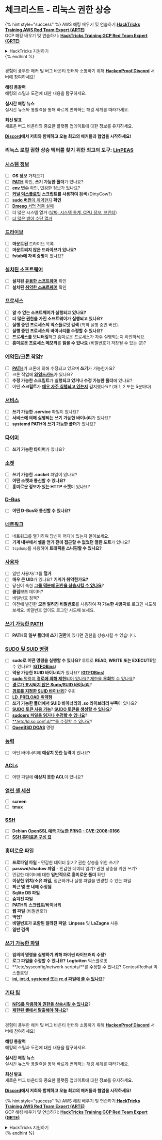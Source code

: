 # 체크리스트 - 리눅스 권한 상승

{% hint style="success" %}
AWS 해킹 배우기 및 연습하기:<img src="../.gitbook/assets/arte.png" alt="" data-size="line">[**HackTricks Training AWS Red Team Expert (ARTE)**](https://training.hacktricks.xyz/courses/arte)<img src="../.gitbook/assets/arte.png" alt="" data-size="line">\
GCP 해킹 배우기 및 연습하기: <img src="../.gitbook/assets/grte.png" alt="" data-size="line">[**HackTricks Training GCP Red Team Expert (GRTE)**<img src="../.gitbook/assets/grte.png" alt="" data-size="line">](https://training.hacktricks.xyz/courses/grte)

<details>

<summary>HackTricks 지원하기</summary>

* [**구독 계획**](https://github.com/sponsors/carlospolop) 확인하기!
* **💬 [**Discord 그룹**](https://discord.gg/hRep4RUj7f) 또는 [**텔레그램 그룹**](https://t.me/peass)에 참여하거나 **Twitter** 🐦 [**@hacktricks\_live**](https://twitter.com/hacktricks_live)**를 팔로우하세요.**
* **[**HackTricks**](https://github.com/carlospolop/hacktricks) 및 [**HackTricks Cloud**](https://github.com/carlospolop/hacktricks-cloud) 깃허브 리포지토리에 PR을 제출하여 해킹 팁을 공유하세요.**

</details>
{% endhint %}

<figure><img src="../.gitbook/assets/image (3).png" alt=""><figcaption></figcaption></figure>

경험이 풍부한 해커 및 버그 바운티 헌터와 소통하기 위해 [**HackenProof Discord**](https://discord.com/invite/N3FrSbmwdy) 서버에 참여하세요!

**해킹 통찰력**\
해킹의 스릴과 도전에 대한 내용을 탐구하세요.

**실시간 해킹 뉴스**\
실시간 뉴스와 통찰력을 통해 빠르게 변화하는 해킹 세계를 따라가세요.

**최신 발표**\
새로운 버그 바운티와 중요한 플랫폼 업데이트에 대한 정보를 유지하세요.

**[**Discord**](https://discord.com/invite/N3FrSbmwdy)에서 저희와 함께하고 오늘 최고의 해커들과 협업을 시작하세요!**

### **리눅스 로컬 권한 상승 벡터를 찾기 위한 최고의 도구:** [**LinPEAS**](https://github.com/carlospolop/privilege-escalation-awesome-scripts-suite/tree/master/linPEAS)

### [시스템 정보](privilege-escalation/#system-information)

* [ ] **OS 정보** 가져오기
* [ ] [**PATH**](privilege-escalation/#path) 확인, **쓰기 가능한 폴더**가 있나요?
* [ ] [**env 변수**](privilege-escalation/#env-info) 확인, 민감한 정보가 있나요?
* [ ] [**커널 익스플로잇**](privilege-escalation/#kernel-exploits) **스크립트를 사용하여 검색** (DirtyCow?)
* [ ] [**sudo 버전**이 취약한지](privilege-escalation/#sudo-version) **확인**
* [ ] [**Dmesg** 서명 검증 실패](privilege-escalation/#dmesg-signature-verification-failed)
* [ ] 더 많은 시스템 열거 ([날짜, 시스템 통계, CPU 정보, 프린터](privilege-escalation/#more-system-enumeration))
* [ ] [더 많은 방어 수단 열거](privilege-escalation/#enumerate-possible-defenses)

### [드라이브](privilege-escalation/#drives)

* [ ] **마운트된** 드라이브 목록
* [ ] **마운트되지 않은 드라이브가 있나요?**
* [ ] **fstab에 자격 증명**이 있나요?

### [**설치된 소프트웨어**](privilege-escalation/#installed-software)

* [ ] **설치된** [**유용한 소프트웨어**](privilege-escalation/#useful-software) 확인
* [ ] **설치된** [**취약한 소프트웨어**](privilege-escalation/#vulnerable-software-installed) 확인

### [프로세스](privilege-escalation/#processes)

* [ ] **알 수 없는 소프트웨어가 실행되고 있나요?**
* [ ] **더 많은 권한을 가진 소프트웨어가 실행되고 있나요?**
* [ ] **실행 중인 프로세스의 익스플로잇 검색** (특히 실행 중인 버전).
* [ ] **실행 중인 프로세스의 바이너리를 수정할 수 있나요?**
* [ ] **프로세스를 모니터링**하고 흥미로운 프로세스가 자주 실행되는지 확인하세요.
* [ ] **흥미로운 프로세스 메모리**를 **읽을 수 있나요** (비밀번호가 저장될 수 있는 곳)?

### [예약된/크론 작업?](privilege-escalation/#scheduled-jobs)

* [ ] [**PATH**](privilege-escalation/#cron-path)가 크론에 의해 수정되고 있으며 **쓰기**가 가능한가요?
* [ ] 크론 작업에 [**와일드카드**](privilege-escalation/#cron-using-a-script-with-a-wildcard-wildcard-injection)가 있나요?
* [ ] **수정 가능한 스크립트**가 **실행되고 있거나 수정 가능한 폴더**에 있나요?
* [ ] 어떤 **스크립트**가 [**매우 자주 실행되고 있는지**](privilege-escalation/#frequent-cron-jobs) 감지했나요? (매 1, 2 또는 5분마다)

### [서비스](privilege-escalation/#services)

* [ ] **쓰기 가능한 .service** 파일이 있나요?
* [ ] **서비스에 의해 실행되는** **쓰기 가능한 바이너리**가 있나요?
* [ ] **systemd PATH에 쓰기 가능한 폴더**가 있나요?

### [타이머](privilege-escalation/#timers)

* [ ] **쓰기 가능한 타이머**가 있나요?

### [소켓](privilege-escalation/#sockets)

* [ ] **쓰기 가능한 .socket** 파일이 있나요?
* [ ] **어떤 소켓과 통신할 수 있나요?**
* [ ] **흥미로운 정보가 있는 HTTP 소켓**이 있나요?

### [D-Bus](privilege-escalation/#d-bus)

* [ ] **어떤 D-Bus와 통신할 수 있나요?**

### [네트워크](privilege-escalation/#network)

* [ ] 네트워크를 열거하여 당신이 어디에 있는지 알아보세요.
* [ ] **기계 내부에서 쉘을 얻기 전에 접근할 수 없었던 열린 포트**가 있나요?
* [ ] `tcpdump`를 사용하여 **트래픽을 스니핑할 수 있나요?**

### [사용자](privilege-escalation/#users)

* [ ] 일반 사용자/그룹 **열거**
* [ ] **매우 큰 UID**가 있나요? **기계가 취약한가요?**
* [ ] 당신이 속한 [**그룹 덕분에 권한을 상승시킬 수 있나요**](privilege-escalation/interesting-groups-linux-pe/)?
* [ ] **클립보드** 데이터?
* [ ] 비밀번호 정책?
* [ ] 이전에 발견한 **모든 알려진 비밀번호**를 사용하여 **각 가능한 사용자**로 로그인 시도해 보세요. 비밀번호 없이도 로그인 시도해 보세요.

### [쓰기 가능한 PATH](privilege-escalation/#writable-path-abuses)

* [ ] **PATH의 일부 폴더에 쓰기 권한**이 있다면 권한을 상승시킬 수 있습니다.

### [SUDO 및 SUID 명령](privilege-escalation/#sudo-and-suid)

* [ ] **sudo로 어떤 명령을 실행할 수 있나요?** 루트로 **READ, WRITE 또는 EXECUTE**할 수 있나요? ([**GTFOBins**](https://gtfobins.github.io))
* [ ] **악용 가능한 SUID 바이너리**가 있나요? ([**GTFOBins**](https://gtfobins.github.io))
* [ ] [**sudo** 명령이 **경로에 의해 제한**되어 있나요? 제한을 **우회**할 수 있나요](privilege-escalation/#sudo-execution-bypassing-paths)?
* [ ] [**경로가 표시되지 않은 Sudo/SUID 바이너리**](privilege-escalation/#sudo-command-suid-binary-without-command-path)?
* [ ] [**경로를 지정한 SUID 바이너리**](privilege-escalation/#suid-binary-with-command-path)? 우회
* [ ] [**LD\_PRELOAD 취약점**](privilege-escalation/#ld_preload)
* [ ] **쓰기 가능한 폴더에서 SUID 바이너리의 .so 라이브러리 부족**이 있나요?
* [ ] [**SUDO 토큰 사용 가능**](privilege-escalation/#reusing-sudo-tokens)? [**SUDO 토큰을 생성할 수 있나요**](privilege-escalation/#var-run-sudo-ts-less-than-username-greater-than)?
* [ ] [**sudoers 파일을 읽거나 수정할 수 있나요**](privilege-escalation/#etc-sudoers-etc-sudoers-d)?
* [ ] [**/etc/ld.so.conf.d/**를 수정할 수 있나요](privilege-escalation/#etc-ld-so-conf-d)?
* [ ] [**OpenBSD DOAS**](privilege-escalation/#doas) 명령

### [능력](privilege-escalation/#capabilities)

* [ ] 어떤 바이너리에 **예상치 못한 능력**이 있나요?

### [ACLs](privilege-escalation/#acls)

* [ ] 어떤 파일에 **예상치 못한 ACL**이 있나요?

### [열린 셸 세션](privilege-escalation/#open-shell-sessions)

* [ ] **screen**
* [ ] **tmux**

### [SSH](privilege-escalation/#ssh)

* [ ] **Debian** [**OpenSSL 예측 가능한 PRNG - CVE-2008-0166**](privilege-escalation/#debian-openssl-predictable-prng-cve-2008-0166)
* [ ] [**SSH 흥미로운 구성 값**](privilege-escalation/#ssh-interesting-configuration-values)

### [흥미로운 파일](privilege-escalation/#interesting-files)

* [ ] **프로파일 파일** - 민감한 데이터 읽기? 권한 상승을 위한 쓰기?
* [ ] **passwd/shadow 파일** - 민감한 데이터 읽기? 권한 상승을 위한 쓰기?
* [ ] 민감한 데이터에 대한 **일반적으로 흥미로운 폴더** 확인
* [ ] **이상한 위치/소유 파일,** 접근하거나 실행 파일을 변경할 수 있는 파일
* [ ] **최근 몇 분 내에 수정됨**
* [ ] **Sqlite DB 파일**
* [ ] **숨겨진 파일**
* [ ] **PATH의 스크립트/바이너리**
* [ ] **웹 파일** (비밀번호?)
* [ ] **백업**?
* [ ] **비밀번호가 포함된 알려진 파일**: **Linpeas** 및 **LaZagne** 사용
* [ ] **일반 검색**

### [**쓰기 가능한 파일**](privilege-escalation/#writable-files)

* [ ] **임의의 명령을 실행하기 위해 파이썬 라이브러리 수정**?
* [ ] **로그 파일을 수정할 수 있나요?** **Logtotten** 익스플로잇
* [ ] **/etc/sysconfig/network-scripts/**를 수정할 수 있나요? Centos/Redhat 익스플로잇
* [ ] [**ini, int.d, systemd 또는 rc.d 파일에 쓸 수 있나요**](privilege-escalation/#init-init-d-systemd-and-rc-d)?

### [**기타 팁**](privilege-escalation/#other-tricks)

* [ ] [**NFS를 악용하여 권한을 상승시킬 수 있나요**](privilege-escalation/#nfs-privilege-escalation)?
* [ ] [**제한된 셸에서 탈출해야 하나요**](privilege-escalation/#escaping-from-restricted-shells)?

<figure><img src="../.gitbook/assets/image (3).png" alt=""><figcaption></figcaption></figure>

경험이 풍부한 해커 및 버그 바운티 헌터와 소통하기 위해 [**HackenProof Discord**](https://discord.com/invite/N3FrSbmwdy) 서버에 참여하세요!

**해킹 통찰력**\
해킹의 스릴과 도전에 대한 내용을 탐구하세요.

**실시간 해킹 뉴스**\
실시간 뉴스와 통찰력을 통해 빠르게 변화하는 해킹 세계를 따라가세요.

**최신 발표**\
새로운 버그 바운티와 중요한 플랫폼 업데이트에 대한 정보를 유지하세요.

**[**Discord**](https://discord.com/invite/N3FrSbmwdy)에서 저희와 함께하고 오늘 최고의 해커들과 협업을 시작하세요!**

{% hint style="success" %}
AWS 해킹 배우기 및 연습하기:<img src="../.gitbook/assets/arte.png" alt="" data-size="line">[**HackTricks Training AWS Red Team Expert (ARTE)**](https://training.hacktricks.xyz/courses/arte)<img src="../.gitbook/assets/arte.png" alt="" data-size="line">\
GCP 해킹 배우기 및 연습하기: <img src="../.gitbook/assets/grte.png" alt="" data-size="line">[**HackTricks Training GCP Red Team Expert (GRTE)**<img src="../.gitbook/assets/grte.png" alt="" data-size="line">](https://training.hacktricks.xyz/courses/grte)

<details>

<summary>HackTricks 지원하기</summary>

* [**구독 계획**](https://github.com/sponsors/carlospolop) 확인하기!
* **💬 [**Discord 그룹**](https://discord.gg/hRep4RUj7f) 또는 [**텔레그램 그룹**](https://t.me/peass)에 참여하거나 **Twitter** 🐦 [**@hacktricks\_live**](https://twitter.com/hacktricks_live)**를 팔로우하세요.**
* **[**HackTricks**](https://github.com/carlospolop/hacktricks) 및 [**HackTricks Cloud**](https://github.com/carlospolop/hacktricks-cloud) 깃허브 리포지토리에 PR을 제출하여 해킹 팁을 공유하세요.**

</details>
{% endhint %}
